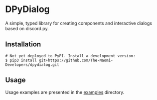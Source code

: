 # DPyDialog
A simple, typed library for creating components and interactive dialogs based on discord.py.

## Installation
```
# Not yet deployed to PyPI. Install a development version:
$ pip3 install git+https://github.com/The-Naomi-Developers/dpydialog.git
```

## Usage
Usage examples are presented in the [examples](https://github.com/The-Naomi-Developers/dpydialog/tree/master/examples) directory.
